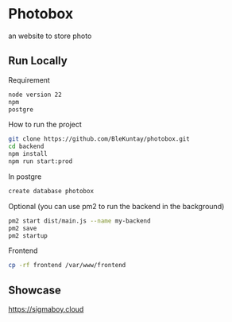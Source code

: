 
# Photobox 

an website to store photo  

## Run Locally

Requirement

```bash
node version 22
npm 
postgre 
```

How to run the project 

```bash
git clone https://github.com/BleKuntay/photobox.git
cd backend
npm install
npm run start:prod
```
In postgre 
```bash
create database photobox
```

Optional (you can use pm2 to run the backend in the background)
```bash
pm2 start dist/main.js --name my-backend
pm2 save
pm2 startup

```

Frontend 

```bash
cp -rf frontend /var/www/frontend
```


## Showcase
https://sigmaboy.cloud

